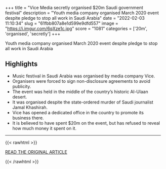 +++
title = "Vice Media secretly organised $20m Saudi government festival"
description = "Youth media company organised March 2020 event despite pledge to stop all work in Saudi Arabia"
date = "2022-02-03 11:10:34"
slug = "61fbb807a8e1d599e9dfd557"
image = "https://i.imgur.com/6qXze1c.jpg"
score = "1081"
categories = ['20m', 'organised', 'secretly']
+++

Youth media company organised March 2020 event despite pledge to stop all work in Saudi Arabia

## Highlights

- Music festival in Saudi Arabia was organised by media company Vice.
- Organisers were forced to sign non-disclosure agreements to avoid publicity.
- The event was held in the middle of the country’s historic Al-Ulaan desert.
- It was organised despite the state-ordered murder of Saudi journalist Jamal Khashirah.
- Vice has opened a dedicated office in the country to promote its business there.
- It is believed to have spent $20m on the event, but has refused to reveal how much money it spent on it.

---

{{< rawhtml >}}
  <p class="article-category">
    <a target="_blank" href="https://www.theguardian.com/media/2022/feb/01/vice-media-secretly-organised-20m-saudi-government-festival">READ THE ORIGINAL ARTICLE</a>
  </p>
{{< /rawhtml >}}
